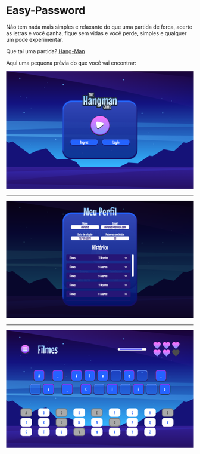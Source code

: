 # Easy-Password

Não tem nada mais simples e relaxante do que uma partida de forca, acerte as letras e você ganha, fique sem vidas e você perde, simples e qualquer um pode experimentar.

Que tal uma partida?
[Hang-Man](https://hangman-lm.netlify.app/)

 Aqui uma pequena prévia do que você vai encontrar:

![Home](https://github.com/miratkd/hangmam-front/blob/main/src/assets/docImages/homeDesktop.png?raw=true)

---

![categories](https://github.com/miratkd/hangmam-front/blob/main/src/assets/docImages/categoriesDesktop.png?raw=true)

---

![match](https://github.com/miratkd/hangmam-front/blob/main/src/assets/docImages/matchDesktop.png?raw=true)
